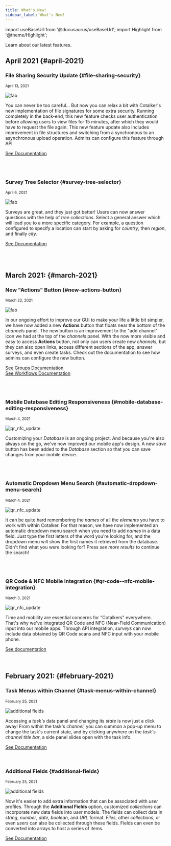 ```yaml
---
title: What's New!
sidebar_label: What's New!
---
```

import useBaseUrl from '@docusaurus/useBaseUrl'; 
import Highlight from '@theme/Highlight';

<span class="hero__subtitle">Learn about our latest features.</span>

<!-- <img alt="title image" class="img_title" src={useBaseUrl('img/design/title_pages/Updates.svg')} /> -->
<!-- <br/> -->

## April 2021 {#april-2021}

<!-- New Feature begins after this line.-->

<div class="card-demo">
<div class="card">
<div class="card__header">

### File Sharing Security Update {#file-sharing-security}

<small class="avatar__subtitle">April 13, 2021</small>
</div>
<div class="card__image">
<img alt="fab" class="img_card item shadow--tl" src={useBaseUrl('img/admin_survey_tree_selector_01.png')} />
<br/>
</div>
<div class="card__body">

You can never be too careful... But now you can relax a bit with Cotalker's new implementation of file signatures for some extra security. Running completely in the back-end, this new feature checks user authentication before allowing users to view files for 15 minutes, after which they would have to request the file again. This new feature update also includes improvement in file structures and switching from a synchronous to an asynchronous upload operation. Admins can configure this feature through API 

</div>
<div class="card__footer">

<a class ="button button--secondary button--block" href="/docs/documentation/admin/admin_survey#tree-selector">See Documentation</a>
<br/>

</div>
</div>
</div>
<br/>
<br/>

<!-- New Feature begins after this line.-->

<div class="card-demo">
<div class="card">
<div class="card__header">

### Survey Tree Selector {#survey-tree-selector}

<small class="avatar__subtitle">April 6, 2021</small>
</div>
<div class="card__image">
<img alt="fab" class="img_card item shadow--tl" src={useBaseUrl('img/admin_survey_tree_selector_01.png')} />
<br/>
</div>
<div class="card__body">

Surveys are great, and they just got better! Users can now answer questions with the help of _tree collections_. Select a general answer which will lead you to a more specific category. For example, a question configured to specify a location can start by asking for _country_, then _region_, and finally _city_.

</div>
<div class="card__footer">

<a class ="button button--secondary button--block" href="/docs/documentation/admin/admin_survey#tree-selector">See Documentation</a>
<br/>

</div>
</div>
</div>
<br/>
<br/>

<!-- New Feature begins after this line.-->

## March 2021: {#march-2021}

<!-- New Feature begins after this line.-->

<div class="card-demo">
<div class="card">
<div class="card__header">

### New "Actions" Button {#new-actions-button}

<small class="avatar__subtitle">March 22, 2021</small>
</div>
<div class="card__image">
<img alt="fab" class="img_card item shadow--tl" src={useBaseUrl('img/updates_fab_march_2021.png')} />
<br/>
</div>
<div class="card__body">

In our ongoing effort to improve our GUI to make your life a little bit simpler, we have now added a new **Actions** button that floats near the bottom of the _channels_ panel. The new button is an improvement to the "add channel" icon we had at the top of the _channels_ panel. With the now more visible and easy to access **Actions** button, not only can users create new _channels_, but they can also open links, access different sections of the app, answer surveys, and even create tasks. Check out the documentation to see how admins can configure the new button.

</div>
<div class="card__footer">

<a class ="button button--secondary button--block" href="/docs/documentation/admin/admin_group#channel-creation-section">See Groups Documentation</a>
<br/>
<a class ="button button--secondary button--block" href="/docs/documentation/admin/admin_workflow#channel-creation-section">See Workflows Documentation</a>
<br/>

</div>
</div>
</div>
<br/>
<br/>

<!-- New Feature begins after this line.-->

<div class="card-demo">
<div class="card">
<div class="card__header">

### Mobile Database Editing Responsiveness {#mobile-database-editing-responsiveness}

<small class="avatar__subtitle">March 4, 2021</small>
</div>
<div class="card__image">
<img alt="qr_nfc_update" class="img_card item shadow--tl" src={useBaseUrl('img/update_database_mobile_save.png')} />
<br/>
</div>
<div class="card__body">

Customizing your _Database_ is an ongoing project. And because you're also always on the go, we've now improved our mobile app's design. A new _save_ button has been added to the _Database_ section so that you can save changes from your mobile device.

</div>
<div class="card__footer">

</div>
</div>
</div>
<br/>
<br/>

<!-- New Feature begins after this line.-->

<div class="card-demo">
<div class="card">
<div class="card__header">

### Automatic Dropdown Menu Search {#automatic-dropdown-menu-search}

<small class="avatar__subtitle">March 4, 2021</small>
</div>
<div class="card__image">
<img alt="qr_nfc_update" class="img_card item shadow--tl" src={useBaseUrl('img/update_dropdown_menu_00.png')} />
<br/>
</div>
<div class="card__body">

It can be quite hard remembering the _names_ of all the _elements_ you have to work with within Cotalker. For that reason, we have now implemented an automatic dropdown menu search when you need to add _names_ in a data field. Just type the first letters of the word you're looking for, and the dropdown menu will show the first names it retrieved from the database. Didn't find what you were looking for? Press _see more results_ to continue the search!

</div>
<div class="card__footer">

</div>
</div>
</div>
<br/>
<br/>

<!-- New Feature begins after this line.-->

<div class="card-demo">
<div class="card">
<div class="card__header">

### QR Code & NFC Mobile Integration {#qr-code--nfc-mobile-integration}

<small class="avatar__subtitle">March 3, 2021</small>
</div>
<div class="card__image">
<img alt="qr_nfc_update" class="img_card item shadow--tl" src={useBaseUrl('img/update_qr_nfc_00.png')} />
<br/>
</div>
<div class="card__body">

Time and mobility are essential concerns for "Cotalkers" everywhere. That's why we've integrated QR Code and NFC (Near-Field Communication) input into our mobile apps. Through API integration, _surveys_ can now include data obtained by QR Code scans and NFC input with your mobile phone.

</div>
<div class="card__footer">
<a class ="button button--secondary button--block" href="/docs/documentation/api/surveys/questions#qr-code--nfc-function">See documentation</a>
</div>
</div>
</div>
<br/>
<br/>

<!-- New Feature begins after this line.-->

## February 2021: {#february-2021}

<!-- New Feature begins after this line.-->

<div class="card-demo">
<div class="card">
<div class="card__header">

### Task Menus within Channel {#task-menus-within-channel}

<small class="avatar__subtitle">February 25, 2021</small>
</div>
<div class="card__image">
<img alt="additional fields" class="img_card item shadow--tl" src={useBaseUrl('img/update_tasks_popups_00.png')} />
<br/>
</div>
<div class="card__body">

Accessing a _task's_ data panel and changing its _state_ is now just a click away! From within the task's _channel_, you can summon a pop-up menu to change the task's current state, and by clicking anywhere on the _task's channel title bar_, a side panel slides open with the task info.

</div>
<div class="card__footer">
<a class ="button button--secondary button--block" href='/docs/documentation/client/groups_channels#task-menus-within-channel'>See Documentation</a>
</div>
</div>
</div>
<br/>
<br/>

<!-- New Feature begins after this line.-->

<div class="card-demo">
<div class="card">
<div class="card__header">

### Additional Fields {#additional-fields}

<small class="avatar__subtitle">February 25, 2021</small>
</div>
<div class="card__image">
<img alt="additional fields" class="img_card item shadow--tl" src={useBaseUrl('img/update_user_additional_00.png')} />
<br/>
</div>
<div class="card__body">

Now it's easier to add extra information that can be associated with _user_ profiles. Through the **Additional Fields** option, customized _collections_ can incorporate new data fields into _user_ models. The fields can collect data in _string_, _number_, _date_, _boolean_, and _URL_ format. _Files_, other _collections_, or even _users_ can also be collected through these fields. Fields can even be converted into arrays to host a series of items.

</div>
<div class="card__footer">
<a class ="button button--secondary button--block" href='/docs/documentation/admin/users#additional-fields'>See Documentation</a>
</div>
</div>
</div>
<br/>
<br/>

<!-- New Feature begins after this line.-->



<!-- End of the card holder -->
